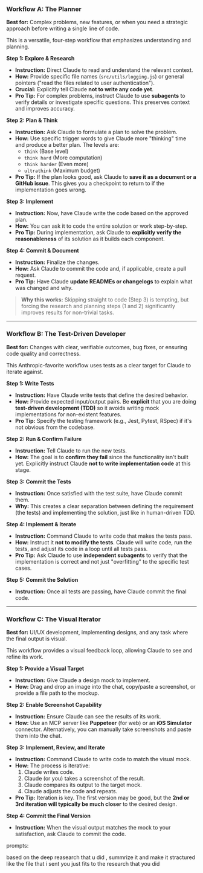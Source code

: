 ### **Workflow A: The Planner**

**Best for:** Complex problems, new features, or when you need a strategic
approach before writing a single line of code.

This is a versatile, four-step workflow that emphasizes understanding and
planning.

**Step 1: Explore & Research**

- **Instruction:** Direct Claude to read and understand the relevant context.
- **How:** Provide specific file names (`src/utils/logging.js`) or general
  pointers ("read the files related to user authentication").
- **Crucial:** Explicitly tell Claude **not to write any code yet**.
- **Pro Tip:** For complex problems, instruct Claude to use **subagents** to
  verify details or investigate specific questions. This preserves context and
  improves accuracy.

**Step 2: Plan & Think**

- **Instruction:** Ask Claude to formulate a plan to solve the problem.
- **How:** Use specific trigger words to give Claude more "thinking" time and
  produce a better plan. The levels are:
  - `think` (Base level)
  - `think hard` (More computation)
  - `think harder` (Even more)
  - `ultrathink` (Maximum budget)
- **Pro Tip:** If the plan looks good, ask Claude to **save it as a document or
  a GitHub issue**. This gives you a checkpoint to return to if the
  implementation goes wrong.

**Step 3: Implement**

- **Instruction:** Now, have Claude write the code based on the approved plan.
- **How:** You can ask it to code the entire solution or work step-by-step.
- **Pro Tip:** During implementation, ask Claude to **explicitly verify the
  reasonableness** of its solution as it builds each component.

**Step 4: Commit & Document**

- **Instruction:** Finalize the changes.
- **How:** Ask Claude to commit the code and, if applicable, create a pull
  request.
- **Pro Tip:** Have Claude **update READMEs or changelogs** to explain what was
  changed and why.

> **Why this works:** Skipping straight to code (Step 3) is tempting, but
> forcing the research and planning steps (1 and 2) significantly improves
> results for non-trivial tasks.

---

### **Workflow B: The Test-Driven Developer**

**Best for:** Changes with clear, verifiable outcomes, bug fixes, or ensuring
code quality and correctness.

This Anthropic-favorite workflow uses tests as a clear target for Claude to
iterate against.

**Step 1: Write Tests**

- **Instruction:** Have Claude write tests that define the desired behavior.
- **How:** Provide expected input/output pairs. Be **explicit** that you are
  doing **test-driven development (TDD)** so it avoids writing mock
  implementations for non-existent features.
- **Pro Tip:** Specify the testing framework (e.g., Jest, Pytest, RSpec) if it's
  not obvious from the codebase.

**Step 2: Run & Confirm Failure**

- **Instruction:** Tell Claude to run the new tests.
- **How:** The goal is to **confirm they fail** since the functionality isn't
  built yet. Explicitly instruct Claude **not to write implementation code** at
  this stage.

**Step 3: Commit the Tests**

- **Instruction:** Once satisfied with the test suite, have Claude commit them.
- **Why:** This creates a clear separation between defining the requirement (the
  tests) and implementing the solution, just like in human-driven TDD.

**Step 4: Implement & Iterate**

- **Instruction:** Command Claude to write code that makes the tests pass.
- **How:** Instruct it **not to modify the tests**. Claude will write code, run
  the tests, and adjust its code in a loop until all tests pass.
- **Pro Tip:** Ask Claude to use **independent subagents** to verify that the
  implementation is correct and not just "overfitting" to the specific test
  cases.

**Step 5: Commit the Solution**

- **Instruction:** Once all tests are passing, have Claude commit the final
  code.

---

### **Workflow C: The Visual Iterator**

**Best for:** UI/UX development, implementing designs, and any task where the
final output is visual.

This workflow provides a visual feedback loop, allowing Claude to see and refine
its work.

**Step 1: Provide a Visual Target**

- **Instruction:** Give Claude a design mock to implement.
- **How:** Drag and drop an image into the chat, copy/paste a screenshot, or
  provide a file path to the mockup.

**Step 2: Enable Screenshot Capability**

- **Instruction:** Ensure Claude can see the results of its work.
- **How:** Use an MCP server like **Puppeteer** (for web) or an **iOS
  Simulator** connector. Alternatively, you can manually take screenshots and
  paste them into the chat.

**Step 3: Implement, Review, and Iterate**

- **Instruction:** Command Claude to write code to match the visual mock.
- **How:** The process is iterative:
  1.  Claude writes code.
  2.  Claude (or you) takes a screenshot of the result.
  3.  Claude compares its output to the target mock.
  4.  Claude adjusts the code and repeats.
- **Pro Tip:** Iteration is key. The first version may be good, but the **2nd or
  3rd iteration will typically be much closer** to the desired design.

**Step 4: Commit the Final Version**

- **Instruction:** When the visual output matches the mock to your satisfaction,
  ask Claude to commit the code.


prompts:

based on the deep reasearch that u did , summrize it and make it stractured like the file that i sent you just fits to the research that you did